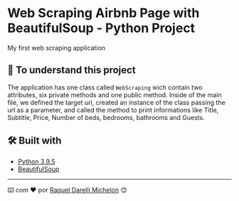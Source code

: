 # Web Scraping Airbnb Page with BeautifulSoup - Python Project

My first web scraping application 

## 🚀 To understand this project

The application has one class called `WebScraping` wich contain two attributes, six private methods and one public method. Inside of the main file, we defined the target url, created an instance of the class passing the url as a parameter, and called the method to print informations like Title, Subtitle, Price, Number of beds, bedrooms, bathrooms and Guests.   

## 🛠️ Built with

* [Python 3.9.5](https://docs.python.org/3.9/)
* [BeautifulSoup](https://www.crummy.com/software/BeautifulSoup/bs4/doc/)

---
⌨️ com ❤️ por [Raquel Darelli Michelon](https://github.com/RaquelMichelon) 😊
